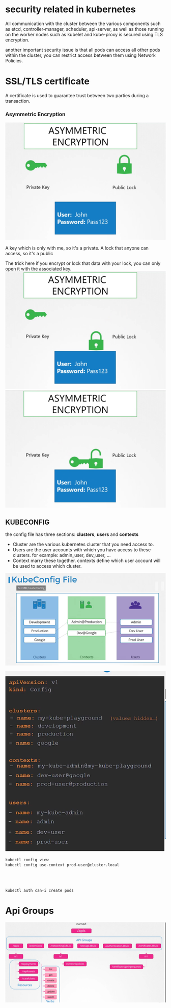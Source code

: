 # security related in kubernetes

All communication with the cluster between the various components such as etcd, controller-manager, scheduler, api-server, as well as those running on the worker nodes such as kubelet and kube-proxy is secured using TLS encryption.


another important security issue is that all pods can access all other pods within the cluster, you can restrict access between them using Network Policies.


# SSL/TLS certificate

A certificate is used to guarantee trust between two parties during a transaction. 

### Asymmetric Encryption
![imag1](images/1.png)

A key which is only with me, so it's a private. 
A lock that anyone can access, so it's a public

The trick here if you encrypt or lock that data with your lock, you can only open it with the associated key.
![imag2](images/2.png)
![imag3](images/3.png)
 
## KUBECONFIG


the config file has three sections: **clusters**, **users** and **contexts**
* Cluster are the various kubernetes cluster that you need access to.
* Users are the user accounts with which you have access to these clusters. for example: admin_user, dev_user, ...
* Context marry these together. contexts define which user account will be used to access which cluster.

![imag4](images/4.png)

![imag5](images/5.png)

```
kubectl config view
kubectl config use-context prod-user@cluster.local 




kubectl auth can-i create pods
```


# Api Groups
![imag6](images/6.png)